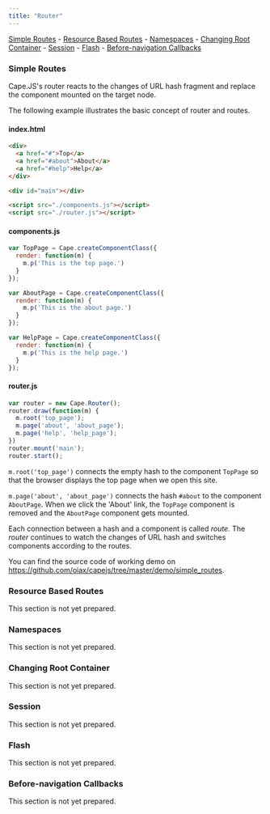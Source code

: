 ```yaml
---
title: "Router"
---
```


[Simple Routes](#simple-routes) -
[Resource Based Routes](#resource-based-routes) -
[Namespaces](#namespaces) -
[Changing Root Container](#changing-root-container) -
[Session](#session) -
[Flash](#flash) -
[Before-navigation Callbacks](#before-navigation-callbacks)

<a class="anchor" id="simple-routes"></a>
### Simple Routes

Cape.JS's router reacts to the changes of URL hash fragment and replace the
component mounted on the target node.

The following example illustrates the basic concept of router and routes.

#### index.html

```html
<div>
  <a href="#">Top</a>
  <a href="#about">About</a>
  <a href="#help">Help</a>
</div>

<div id="main"></div>

<script src="./components.js"></script>
<script src="./router.js"></script>
```

#### components.js

```javascript
var TopPage = Cape.createComponentClass({
  render: function(m) {
    m.p('This is the top page.')
  }
});

var AboutPage = Cape.createComponentClass({
  render: function(m) {
    m.p('This is the about page.')
  }
});

var HelpPage = Cape.createComponentClass({
  render: function(m) {
    m.p('This is the help page.')
  }
});
```

#### router.js

```javascript
var router = new Cape.Router();
router.draw(function(m) {
  m.root('top_page');
  m.page('about', 'about_page');
  m.page('help', 'help_page');
})
router.mount('main');
router.start();
```

`m.root('top_page')` connects the empty hash to the component `TopPage`
so that the browser displays the top page when we open this site.

`m.page('about', 'about_page')` connects the hash `#about` to the component `AboutPage`.
When we click the 'About' link, the `TopPage` component is removed and
the `AboutPage` component gets mounted.

Each connection between a hash and a component is called *route.*
The *router* continues to watch the changes of URL hash and switches
components according to the routes.

You can find the source code of working demo on
https://github.com/oiax/capejs/tree/master/demo/simple_routes.

<a class="anchor" id="resource-based-routes"></a>
### Resource Based Routes

This section is not yet prepared.

<a class="anchor" id="namespaces"></a>
### Namespaces

This section is not yet prepared.

<a class="anchor" id="changing-root-container"></a>
### Changing Root Container

This section is not yet prepared.

<a class="anchor" id="session"></a>
### Session

This section is not yet prepared.

<a class="anchor" id="flash"></a>
### Flash

This section is not yet prepared.

<a class="anchor" id="before-navigation-callbacks"></a>
### Before-navigation Callbacks

This section is not yet prepared.
